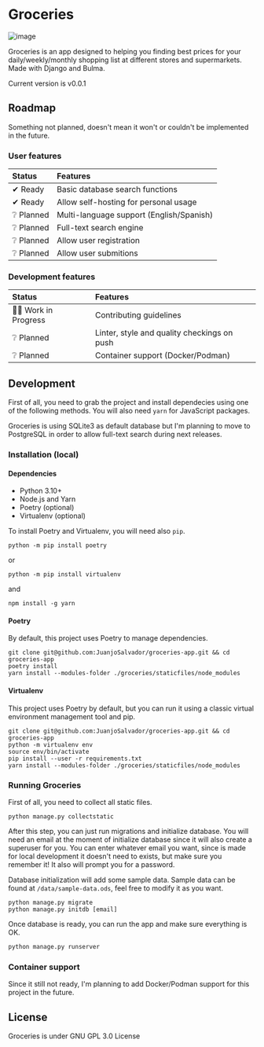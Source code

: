 # Groceries

![image](https://github.com/JuanjoSalvador/groceries-app/assets/5058655/8a703542-10d4-4019-a974-373b63cbd0e7)

Groceries is an app designed to helping you finding best prices for your daily/weekly/monthly shopping list at different stores and supermarkets. Made with Django and Bulma.

Current version is v0.0.1

## Roadmap
Something not planned, doesn't mean it won't or couldn't be implemented in the future.

### User features

| Status | Features |
|:-------|:---------|
✔ Ready | Basic database search functions  
✔ Ready | Allow self-hosting for personal usage
❔ Planned | Multi-language support (English/Spanish)
❔ Planned | Full-text search engine
❔ Planned | Allow user registration
❔ Planned | Allow user submitions

### Development features

|Status | Features |
|:------|:---------|
👷‍♂️ Work in Progress | Contributing guidelines
❔ Planned | Linter, style and quality checkings on push
❔ Planned | Container support (Docker/Podman)


## Development

First of all, you need to grab the project and install dependecies using one of the following methods. You will also need `yarn` for JavaScript packages.

Groceries is using SQLite3 as default database but I'm planning to move to PostgreSQL in order to allow full-text search during next releases.

### Installation (local)

#### Dependencies

* Python 3.10+
* Node.js and Yarn
* Poetry (optional)
* Virtualenv (optional)

To install Poetry and Virtualenv, you will need also `pip`.

```shell
python -m pip install poetry
```

or

```shell
python -m pip install virtualenv
```

and

```shell
npm install -g yarn
```

#### Poetry
By default, this project uses Poetry to manage dependencies.

```shell
git clone git@github.com:JuanjoSalvador/groceries-app.git && cd groceries-app
poetry install
yarn install --modules-folder ./groceries/staticfiles/node_modules
```
#### Virtualenv
This project uses Poetry by default, but you can run it using a classic virtual environment management tool and pip.

```shell
git clone git@github.com:JuanjoSalvador/groceries-app.git && cd groceries-app
python -m virtualenv env
source env/bin/activate
pip install --user -r requirements.txt
yarn install --modules-folder ./groceries/staticfiles/node_modules
```

### Running Groceries
First of all, you need to collect all static files.

```shell
python manage.py collectstatic
```
After this step, you can just run migrations and initialize database. You will need an email at the moment of initialize database since it will also create a superuser for you. You can enter whatever email you want, since is made for local development it doesn't need to exists, but make sure you remember it! It also will prompt you for a password.

Database initialization will add some sample data. Sample data can be found at `/data/sample-data.ods`, feel free to modify it as you want.

```shell
python manage.py migrate
python manage.py initdb [email] 
```

Once database is ready, you can run the app and make sure everything is OK.

```python
python manage.py runserver
```

### Container support
Since it still not ready, I'm planning to add Docker/Podman support for this project in the future.

## License

Groceries is under GNU GPL 3.0 License
